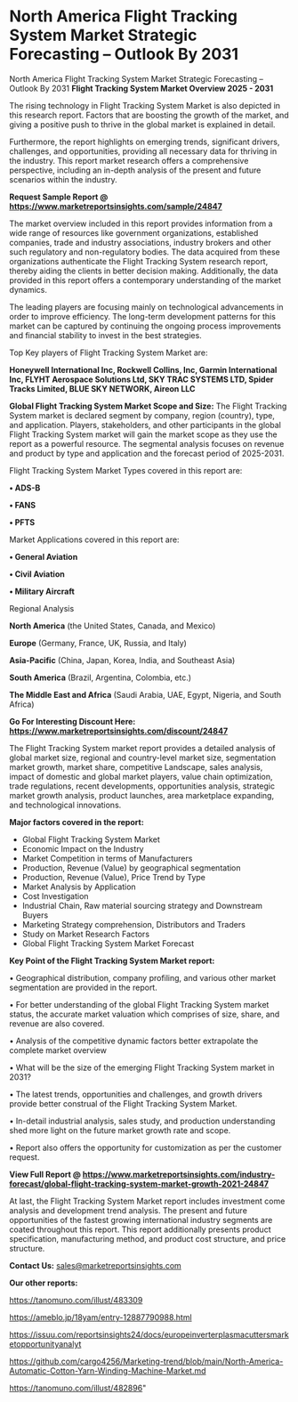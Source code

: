 # North America Flight Tracking System Market Strategic Forecasting – Outlook By 2031
 North America Flight Tracking System Market Strategic Forecasting – Outlook By 2031
<Strong> Flight Tracking System Market Overview 2025 - 2031</strong>

The rising technology in Flight Tracking System Market is also depicted in this research report. Factors that are boosting the growth of the market, and giving a positive push to thrive in the global market is explained in detail.

Furthermore, the report highlights on emerging trends, significant drivers, challenges, and opportunities, providing all necessary data for thriving in the industry. This report market research offers a comprehensive perspective, including an in-depth analysis of the present and future scenarios within the industry.

<strong>Request Sample Report @ <a href=https://www.marketreportsinsights.com/sample/24847>https://www.marketreportsinsights.com/sample/24847</a></strong>

The market overview included in this report provides information from a wide range of resources like government organizations, established companies, trade and industry associations, industry brokers and other such regulatory and non-regulatory bodies. The data acquired from these organizations authenticate the Flight Tracking System research report, thereby aiding the clients in better decision making. Additionally, the data provided in this report offers a contemporary understanding of the market dynamics.

The leading players are focusing mainly on technological advancements in order to improve efficiency. The long-term development patterns for this market can be captured by continuing the ongoing process improvements and financial stability to invest in the best strategies.

Top Key players of Flight Tracking System Market are:

<strong>Honeywell International Inc, Rockwell Collins, Inc, Garmin International Inc, FLYHT Aerospace Solutions Ltd, SKY TRAC SYSTEMS LTD, Spider Tracks Limited, BLUE SKY NETWORK, Aireon LLC</strong>

<strong><b>Global Flight Tracking System Market Scope and Size:</b></strong>
The Flight Tracking System market is declared segment by company, region (country), type, and application. Players, stakeholders, and other participants in the global Flight Tracking System market will gain the market scope as they use the report as a powerful resource. The segmental analysis focuses on revenue and product by type and application and the forecast period of 2025-2031.

Flight Tracking System Market Types covered in this report are:

<strong>• ADS-B

• FANS

• PFTS</strong>

Market Applications covered in this report are:

<strong>• General Aviation

• Civil Aviation

• Military Aircraft</strong> 

Regional Analysis

<strong>North America</strong> (the United States, Canada, and Mexico)

<strong>Europe</strong> (Germany, France, UK, Russia, and Italy)

<strong>Asia-Pacific</strong> (China, Japan, Korea, India, and Southeast Asia)

<strong>South America</strong> (Brazil, Argentina, Colombia, etc.)

<strong>The Middle East and Africa</strong> (Saudi Arabia, UAE, Egypt, Nigeria, and South Africa)

<strong>Go For Interesting Discount Here: <a href=https://www.marketreportsinsights.com/discount/24847>https://www.marketreportsinsights.com/discount/24847</a></strong>

The Flight Tracking System market report provides a detailed analysis of global market size, regional and country-level market size, segmentation market growth, market share, competitive Landscape, sales analysis, impact of domestic and global market players, value chain optimization, trade regulations, recent developments, opportunities analysis, strategic market growth analysis, product launches, area marketplace expanding, and technological innovations.

<strong><b>Major factors covered in the report:</b></strong>
<ul>
  <li>Global Flight Tracking System Market </li>
  <li>Economic Impact on the Industry</li>
  <li>Market Competition in terms of Manufacturers</li>
  <li>Production, Revenue (Value) by geographical segmentation</li>
  <li>Production, Revenue (Value), Price Trend by Type</li>
  <li>Market Analysis by Application</li>
  <li>Cost Investigation</li>
  <li>Industrial Chain, Raw material sourcing strategy and Downstream Buyers</li>
  <li>Marketing Strategy comprehension, Distributors and Traders</li>
  <li>Study on Market Research Factors</li>
  <li>Global Flight Tracking System Market Forecast</li>
</ul>

<strong><b>Key Point of the Flight Tracking System Market report:</b></strong>

• Geographical distribution, company profiling, and various other market segmentation are provided in the report.

• For better understanding of the global Flight Tracking System market status, the accurate market valuation which comprises of size, share, and revenue are also covered.

• Analysis of the competitive dynamic factors better extrapolate the complete market overview

• What will be the size of the emerging Flight Tracking System market in 2031?

• The latest trends, opportunities and challenges, and growth drivers provide better construal of the Flight Tracking System Market.

• In-detail industrial analysis, sales study, and production understanding shed more light on the future market growth rate and scope.

• Report also offers the opportunity for customization as per the customer request.

<strong><b>View Full Report @ <a href=https://www.marketreportsinsights.com/industry-forecast/global-flight-tracking-system-market-growth-2021-24847>https://www.marketreportsinsights.com/industry-forecast/global-flight-tracking-system-market-growth-2021-24847</a></b></strong>


At last, the Flight Tracking System Market report includes investment come analysis and development trend analysis. The present and future opportunities of the fastest growing international industry segments are coated throughout this report. This report additionally presents product specification, manufacturing method, and product cost structure, and price structure.

<strong>Contact Us:</strong>
sales@marketreportsinsights.com

<strong>Our other reports:</strong>

<a href=https://tanomuno.com/illust/483309>https://tanomuno.com/illust/483309</a>

<a href=https://ameblo.jp/18yam/entry-12887790988.html>https://ameblo.jp/18yam/entry-12887790988.html</a>

<a href=https://issuu.com/reportsinsights24/docs/europeinverterplasmacuttersmarketopportunityanalyt>https://issuu.com/reportsinsights24/docs/europeinverterplasmacuttersmarketopportunityanalyt</a>

<a href=https://github.com/cargo4256/Marketing-trend/blob/main/North-America-Automatic-Cotton-Yarn-Winding-Machine-Market.md>https://github.com/cargo4256/Marketing-trend/blob/main/North-America-Automatic-Cotton-Yarn-Winding-Machine-Market.md</a>

<a href=https://tanomuno.com/illust/482896>https://tanomuno.com/illust/482896</a>"

